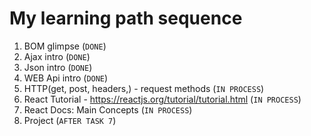 # My learning path sequence
1. BOM glimpse (`DONE`)
2. Ajax intro (`DONE`)
3. Json intro (`DONE`)
4. WEB Api intro (`DONE`)
5. HTTP(get, post, headers,) - request methods (`IN PROCESS`)
6. React Tutorial - <https://reactjs.org/tutorial/tutorial.html> (`IN PROCESS`)
7. React Docs: Main Concepts (`IN PROCESS`)
8. Project (`AFTER TASK 7`)
